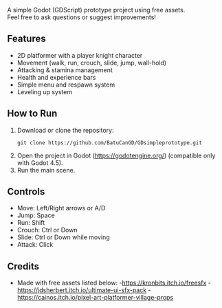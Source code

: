 A simple Godot (GDScript) prototype project using free assets.  
Feel free to ask questions or suggest improvements!

## Features

- 2D platformer with a player knight character
- Movement (walk, run, crouch, slide, jump, wall-hold)
- Attacking & stamina management
- Health and experience bars
- Simple menu and respawn system
- Leveling up system

## How to Run

1. Download or clone the repository:
   ```
   git clone https://github.com/BatuCanGD/GDsimpleprototype.git
   ```
2. Open the project in Godot (https://godotengine.org/) (compatible only with Godot 4.5).
3. Run the main scene.

## Controls

- Move: Left/Right arrows or A/D
- Jump: Space
- Run: Shift
- Crouch: Ctrl or Down
- Slide: Ctrl or Down while moving
- Attack: Click

## Credits

- Made with free assets listed below:
-https://kronbits.itch.io/freesfx
-https://jdsherbert.itch.io/ultimate-ui-sfx-pack
-https://cainos.itch.io/pixel-art-platformer-village-props
